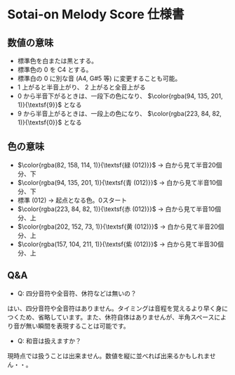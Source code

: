 # Sotai-on Melody Score 仕様書

## 数値の意味

- 標準色を白または黒とする。
- 標準色の 0 を C4 とする。
- 標準白の 0 に別な音 (A4, G#5 等) に変更することも可能。
- 1 上がると半音上がり、 2 上がると全音上がる
- 0 から半音下がるときは、一段下の色になり、 $\color{rgba(94, 135, 201, 1)}{\textsf{9}}$ となる
- 9 から半音上がるときは、一段上の色になり、 $\color{rgba(223, 84, 82, 1)}{\textsf{0}}$ となる

## 色の意味

- $\color{rgba(82, 158, 114, 1)}{\textsf{緑 (012)}}$ → 白から見て半音20個分、下
- $\color{rgba(94, 135, 201, 1)}{\textsf{青 (012)}}$ → 白から見て半音10個分、下
- 標準 (012) → 起点となる色。0スタート
- $\color{rgba(223, 84, 82, 1)}{\textsf{赤 (012)}}$ → 白から見て半音10個分、上
- $\color{rgba(202, 152, 73, 1)}{\textsf{黄 (012)}}$ → 白から見て半音20個分、上
- $\color{rgba(157, 104, 211, 1)}{\textsf{紫 (012)}}$ → 白から見て半音30個分、上

## Q&A

- Q: 四分音符や全音符、休符などは無いの？

はい、四分音符や全音符はありません。タイミングは音程を覚えるより早く身につくため、省略しています。また、休符自体はありませんが、半角スペースにより音が無い瞬間を表現することは可能です。

- Q: 和音は扱えますか？

現時点では扱うことは出来ません。数値を縦に並べれば出来るかもしれません・・。



